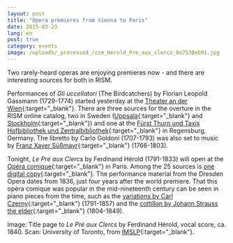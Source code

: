 ```yaml
---
layout: post
title: "Opera premieres from Vienna to Paris"
date: 2015-03-23
lang: en
post: true
category: events
image: /uploads/_processed_/csm_Herold_Pre_aux_clercs_8e7538eb91.jpg
---
```



Two rarely-heard operas are enjoying premieres now - and there are interesting sources for both in RISM.



Performances of _Gli uccellatori_ (The Birdcatchers) by Florian Leopold Gassmann (1729-1774) started yesterday at the [Theater an der Wien](http://www.theater-wien.at/index.php/de/uccellatori){:target="_blank"}. There are three sources for the overture in the RISM online catalog, two in Sweden ([Uppsala](https://opac.rism.info/search?id=190008764){:target="_blank"} and [Stockholm](https://opac.rism.info/search?id=190010758){:target="_blank"}) and one at the [Fürst Thurn und Taxis Hofbibliothek und Zentralbibliothek](https://opac.rism.info/search?id=450009515){:target="_blank"} in Regensburg, Germany. The libretto by Carlo Goldoni (1707-1793) was also set to music by [Franz Xaver Süßmayr](https://opac.rism.info/search?id=530003675){:target="_blank"} (1766-1803).



Tonight, _Le Pré aux Clercs_ by Ferdinand Hérold (1791-1833) will open at the [Opéra comique](http://www.opera-comique.com/fr/saisons/saison-2014-2015/mars-avril/pre-aux-clercs){:target="_blank"} in Paris. Among the 25 sources is [one digital copy](https://opac.rism.info/search?id=270001783){:target="_blank"}. The performance material from the Dresden Opera dates from 1836, just four years after the world premiere. That this opéra comique was popular in the mid-nineteenth century can be seen in piano pieces from the time, such as the [variations by Carl Czerny](https://opac.rism.info/search?id=454001940){:target="_blank"} (1791-1857) and the [cottillon by Johann Strauss the elder](https://opac.rism.info/search?id=550280611){:target="_blank"} (1804-1849).









Image: Title page to _Le Pré aux Clercs_ by Ferdinand Hérold, vocal score, ca. 1840. Scan: University of Toronto, from [IMSLP](http://imslp.org/wiki/Le_pr%C3%A9_aux_clercs_(H%C3%A9rold,_Ferdinand)){:target="_blank"}.

<script type="text/javascript">var switchTo5x=true;</script><script type="text/javascript" src="http://w.sharethis.com/button/buttons.js"></script><script type="text/javascript">stLight.options({publisher: "9b601438-1ce1-49d8-bfd7-9cff5df54c17", doNotHash: false, doNotCopy: false, hashAddressBar: false});</script>